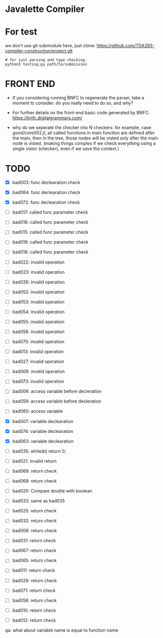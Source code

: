 # Javalette Compiler

# For test
we don't use git submodule here, just clone: https://github.com/TDA283-compiler-construction/project.git

```
# for just parsing and type checking.
python3 testing.py path/to/submission 
```


# FRONT END
+ If you considering running BNFC to regenerate the parser, take a moment to consider: do you really need to do so, and why?

+ For further details on the front-end basic code generated by BNFC: https://bnfc.digitalgrammars.com/


+ why do we seperate the checker into N checkers: for example, case good/core002.jl, all called functions in main function are defined after the main, then in the tree, those nodes will be visted only after the main node is visted. (making things complex if we check everything using a single vistor (checker), even if we save the context.)

# TODO 
- [x] bad003: func declearation check
- [x] bad064: func declearation check
- [x] bad072: func declearation check

- [ ] bad017: called func parameter check
- [ ] bad016: called func parameter check
- [ ] bad015: called func parameter check
- [ ] bad019: called func parameter check
- [ ] bad018: called func parameter check

- [ ] bad022: invalid operation
- [ ] bad023: invalid operation

- [ ] bad026: invalid operation

<!-- op -->
- [ ] bad052: invalid operation
- [ ] bad053: invalid operation
- [ ] bad054: invalid operation
- [ ] bad055: invalid operation
- [ ] bad056: invalid operation
- [ ] bad070: invalid operation
- [ ] bad013: invalid operation


- [ ] bad027: invalid operation
- [ ] bad009: invalid operation

<!-- func -->
- [ ] bad073: invalid operation



- [ ] bad006: access variable before decleration
- [ ] bad059: access variable before decleration
- [ ] bad060: access variable

- [x] bad007: variable declearation
- [x] bad074: variable declearation
- [x] bad063: variable declearation

- [ ] bad035:  while(b) return 0; 
- [ ] bad021: invalid return
- [ ] bad069: return check
- [ ] bad068: return check
- [ ] bad020: Compare double with boolean
- [ ] bad033: same as bad035
- [ ] bad025: return check
- [ ] bad032: return check
- [ ] bad008: return check
- [ ] bad031: return check
- [ ] bad067: return check
- [ ] bad065: return check
- [ ] bad011: return check
- [ ] bad029: return check
- [ ] bad071: return check
- [ ] bad058: return check
- [ ] bad010: return check
- [ ] bad012: return check



qa: what about  variable name is equal to function name